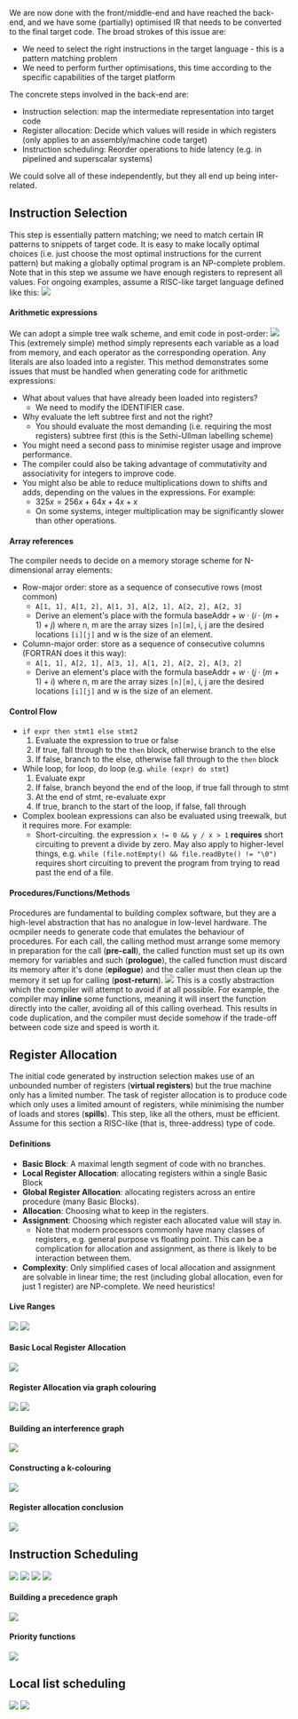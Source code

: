 We are now done with the front/middle-end and have reached the back-end, and we have some (partially) optimised IR that needs to be converted to the final target code. The broad strokes of this issue are:
- We need to select the right instructions in the target language - this is a pattern matching problem
- We need to perform further optimisations, this time according to the specific capabilities of the target platform

The concrete steps involved in the back-end are:
- Instruction selection: map the intermediate representation into target code
- Register allocation: Decide which values will reside in which registers (only applies to an assembly/machine code target)
- Instruction scheduling: Reorder operations to hide latency (e.g. in pipelined and superscalar systems)

We could solve all of these independently, but they all end up being inter-related.

## Instruction Selection
This step is essentially pattern matching; we need to match certain IR patterns to snippets of target code. It is easy to make locally optimal choices (i.e. just choose the most optimal instructions for the current pattern) but making a globally optimal program is an NP-complete problem. Note that in this step we assume we have enough registers to represent all values.
For ongoing examples, assume a RISC-like target language defined like this:
![](Pasted%20image%2020230315121204.png)
#### Arithmetic expressions
We can adopt a simple tree walk scheme, and emit code in post-order:
![](Pasted%20image%2020230315121346.png)
This (extremely simple) method simply represents each variable as a load from memory, and each operator as the corresponding operation. Any literals are also loaded into a register. This method demonstrates some issues that must be handled when generating code for arithmetic expressions:
- What about values that have already been loaded into registers?
	- We need to modify the IDENTIFIER case.
- Why evaluate the left subtree first and not the right?
	- You should evaluate the most demanding (i.e. requiring the most registers) subtree first (this is the Sethi-Ullman labelling scheme)
- You might need a second pass to minimise register usage and improve performance.
- The compiler could also be taking advantage of commutativity and associativity for integers to improve code.
- You might also be able to reduce multiplications down to shifts and adds, depending on the values in the expressions. For example:
	- $325x = 256x+64x+4x+x$ 
	- On some systems, integer multiplication may be significantly slower than other operations.

#### Array references
The compiler needs to decide on a memory storage scheme for N-dimensional array elements:
- Row-major order: store as a sequence of consecutive rows (most common)
	- `A[1, 1], A[1, 2], A[1, 3], A[2, 1], A[2, 2], A[2, 3]`
	- Derive an element's place with the formula $\text{baseAddr} + w\cdot(i\cdot(m+1)+j)$ where n, m are the array sizes `[n][m]`, i, j are the desired locations `[i][j]` and w is the size of an element.
- Column-major order: store as a sequence of consecutive columns (FORTRAN does it this way):
	- `A[1, 1], A[2, 1], A[3, 1], A[1, 2], A[2, 2], A[3, 2]`
	- Derive an element's place with the formula $\text{baseAddr} + w\cdot(j\cdot(m+1)+i)$ where n, m are the array sizes `[n][m]`, i, j are the desired locations `[i][j]` and w is the size of an element.

#### Control Flow
- `if expr then stmt1 else stmt2`
	1. Evaluate the expression to true or false
	2. If true, fall through to the `then` block, otherwise branch to the else
	3. If false, branch to the else, otherwise fall through to the `then` block
- While loop, for loop, do loop (e.g. `while (expr) do stmt`)
	1. Evaluate expr
	2. If false, branch beyond the end of the loop, if true fall through to stmt
	3. At the end of stmt, re-evaluate expr
	4. If true, branch to the start of the loop, if false, fall through
- Complex boolean expressions can also be evaluated using treewalk, but it requires more. For example:
	- Short-circuiting. the expression `x != 0 && y / x > 1` **requires** short circuiting to prevent a divide by zero. May also apply to higher-level things, e.g. `while (file.notEmpty() && file.readByte() != "\0")` requires short circuiting to prevent the program from trying to read past the end of a file.

#### Procedures/Functions/Methods
Procedures are fundamental to building complex software, but they are a high-level abstraction that has no analogue in low-level hardware. The ocmpiler needs to generate code that emulates the behaviour of procedures. For each call, the calling method must arrange some memory in preparation for the call (**pre-call**), the called function must set up its own memory for variables and such (**prologue**), the called function must discard its memory after it's done (**epilogue**) and the caller must then clean up the memory it set up for calling (**post-return**).
![](Pasted%20image%2020230315125237.png)
This is a costly abstraction which the compiler will attempt to avoid if at all possible. For example, the compiler may **inline** some functions, meaning it will insert the function directly into the caller, avoiding all of this calling overhead. This results in code duplication, and the compiler must decide somehow if the trade-off between code size and speed is worth it.

## Register Allocation
The initial code generated by instruction selection makes use of an unbounded number of registers (**virtual registers**) but the true machine only has a limited number. The task of register allocation is to produce code which only uses a limited amount of registers, while minimising the number of loads and stores (**spills**). This step, like all the others, must be efficient.
Assume for this section a RISC-like (that is, three-address) type of code.
#### Definitions
- **Basic Block**: A maximal length segment of code with no branches.
- **Local Register Allocation**: allocating registers within a single Basic Block
- **Global Register Allocation**: allocating registers across an entire procedure (many Basic Blocks).
- **Allocation**: Choosing what to keep in the registers.
- **Assignment**: Choosing which register each allocated value will stay in.
	- Note that modern processors commonly have many classes of registers, e.g. general purpose vs floating point. This can be a complication for allocation and assignment, as there is likely to be interaction between them.
- **Complexity**: Only simplified cases of local allocation and assignment are solvable in linear time; the rest (including global allocation, even for just 1 register) are NP-complete. We need heuristics!

#### Live Ranges
![](Pasted%20image%2020230315130919.png)
![](Pasted%20image%2020230315131011.png)
#### Basic Local Register Allocation
![](Pasted%20image%2020230315131201.png)
#### Register Allocation via graph colouring
![](Pasted%20image%2020230315131326.png)
![](Pasted%20image%2020230315131420.png)
#### Building an interference graph
![](Pasted%20image%2020230315131508.png)
#### Constructing a k-colouring
![](Pasted%20image%2020230315131542.png)
#### Register allocation conclusion
![](Pasted%20image%2020230315131651.png)
## Instruction Scheduling
![](Pasted%20image%2020230315131857.png)
![](Pasted%20image%2020230315131912.png)
![](Pasted%20image%2020230315131945.png)
![](Pasted%20image%2020230315132135.png)
#### Building a precedence graph
![](Pasted%20image%2020230315132437.png)
#### Priority functions
![](Pasted%20image%2020230315132342.png)
## Local list scheduling
![](Pasted%20image%2020230315132623.png)
![](Pasted%20image%2020230315132721.png)